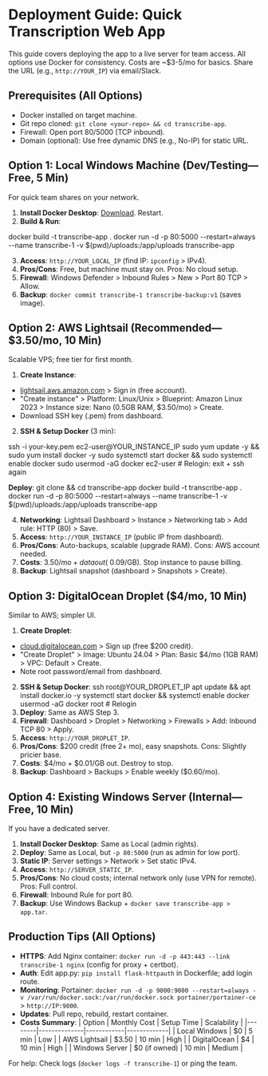 # Deployment Guide: Quick Transcription Web App

This guide covers deploying the app to a live server for team access. All options use Docker for consistency. Costs are ~$3-5/mo for basics. Share the URL (e.g., `http://YOUR_IP`) via email/Slack.

## Prerequisites (All Options)
- Docker installed on target machine.
- Git repo cloned: `git clone <your-repo> && cd transcribe-app`.
- Firewall: Open port 80/5000 (TCP inbound).
- Domain (optional): Use free dynamic DNS (e.g., No-IP) for static URL.

## Option 1: Local Windows Machine (Dev/Testing—Free, 5 Min)
For quick team shares on your network.
1. **Install Docker Desktop**: [Download](https://www.docker.com/products/docker-desktop/). Restart.
2. **Build & Run**:

docker build -t transcribe-app .
docker run -d -p 80:5000 --restart=always --name transcribe-1 -v $(pwd)/uploads:/app/uploads transcribe-app

3. **Access**: `http://YOUR_LOCAL_IP` (find IP: `ipconfig` > IPv4).
4. **Pros/Cons**: Free, but machine must stay on. Pros: No cloud setup.
5. **Firewall**: Windows Defender > Inbound Rules > New > Port 80 TCP > Allow.
6. **Backup**: `docker commit transcribe-1 transcribe-backup:v1` (saves image).

## Option 2: AWS Lightsail (Recommended—$3.50/mo, 10 Min)
Scalable VPS; free tier for first month.
1. **Create Instance**:
- [lightsail.aws.amazon.com](https://lightsail.aws.amazon.com/) > Sign in (free account).
- "Create instance" > Platform: Linux/Unix > Blueprint: Amazon Linux 2023 > Instance size: Nano (0.5GB RAM, $3.50/mo) > Create.
- Download SSH key (.pem) from dashboard.
2. **SSH & Setup Docker** (3 min):

ssh -i your-key.pem ec2-user@YOUR_INSTANCE_IP
sudo yum update -y && sudo yum install docker -y
sudo systemctl start docker && sudo systemctl enable docker
sudo usermod -aG docker ec2-user  # Relogin: exit + ssh again

**Deploy**:
git clone <your-repo> && cd transcribe-app
docker build -t transcribe-app .
docker run -d -p 80:5000 --restart=always --name transcribe-1 -v $(pwd)/uploads:/app/uploads transcribe-app

4. **Networking**: Lightsail Dashboard > Instance > Networking tab > Add rule: HTTP (80) > Save.
5. **Access**: `http://YOUR_INSTANCE_IP` (public IP from dashboard).
6. **Pros/Cons**: Auto-backups, scalable (upgrade RAM). Cons: AWS account needed.
7. **Costs**: $3.50/mo + data out (~$0.09/GB). Stop instance to pause billing.
8. **Backup**: Lightsail snapshot (dashboard > Snapshots > Create).

## Option 3: DigitalOcean Droplet ($4/mo, 10 Min)
Similar to AWS; simpler UI.
1. **Create Droplet**:
- [cloud.digitalocean.com](https://cloud.digitalocean.com/registrations/new) > Sign up (free $200 credit).
- "Create Droplet" > Image: Ubuntu 24.04 > Plan: Basic $4/mo (1GB RAM) > VPC: Default > Create.
- Note root password/email from dashboard.
2. **SSH & Setup Docker**:
ssh root@YOUR_DROPLET_IP
apt update && apt install docker.io -y
systemctl start docker && systemctl enable docker
usermod -aG docker root  # Relogin
3. **Deploy**: Same as AWS Step 3.
4. **Firewall**: Dashboard > Droplet > Networking > Firewalls > Add: Inbound TCP 80 > Apply.
5. **Access**: `http://YOUR_DROPLET_IP`.
6. **Pros/Cons**: $200 credit (free 2+ mo), easy snapshots. Cons: Slightly pricier base.
7. **Costs**: $4/mo + $0.01/GB out. Destroy to stop.
8. **Backup**: Dashboard > Backups > Enable weekly ($0.60/mo).

## Option 4: Existing Windows Server (Internal—Free, 10 Min)
If you have a dedicated server.
1. **Install Docker Desktop**: Same as Local (admin rights).
2. **Deploy**: Same as Local, but `-p 80:5000` (run as admin for low port).
3. **Static IP**: Server settings > Network > Set static IPv4.
4. **Access**: `http://SERVER_STATIC_IP`.
5. **Pros/Cons**: No cloud costs; internal network only (use VPN for remote). Pros: Full control.
6. **Firewall**: Inbound Rule for port 80.
7. **Backup**: Use Windows Backup + `docker save transcribe-app > app.tar`.

## Production Tips (All Options)
- **HTTPS**: Add Nginx container: `docker run -d -p 443:443 --link transcribe-1 nginx` (config for proxy + certbot).
- **Auth**: Edit app.py: `pip install flask-httpauth` in Dockerfile; add login route.
- **Monitoring**: Portainer: `docker run -d -p 9000:9000 --restart=always -v /var/run/docker.sock:/var/run/docker.sock portainer/portainer-ce` > `http://IP:9000`.
- **Updates**: Pull repo, rebuild, restart container.
- **Costs Summary**:
| Option | Monthly Cost | Setup Time | Scalability |
|--------|--------------|------------|-------------|
| Local Windows | $0 | 5 min | Low |
| AWS Lightsail | $3.50 | 10 min | High |
| DigitalOcean | $4 | 10 min | High |
| Windows Server | $0 (if owned) | 10 min | Medium |

For help: Check logs (`docker logs -f transcribe-1`) or ping the team.